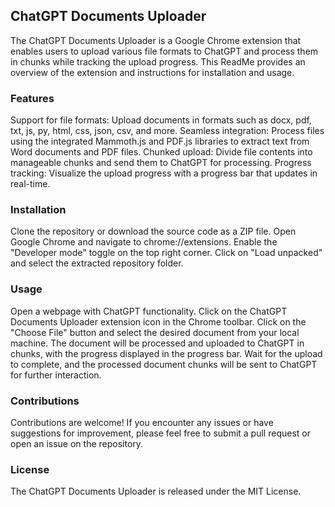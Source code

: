 ## ChatGPT Documents Uploader
The ChatGPT Documents Uploader is a Google Chrome extension that enables users to upload various file formats to ChatGPT and process them in chunks while tracking the upload progress. This ReadMe provides an overview of the extension and instructions for installation and usage.

### Features
Support for file formats: Upload documents in formats such as docx, pdf, txt, js, py, html, css, json, csv, and more.
Seamless integration: Process files using the integrated Mammoth.js and PDF.js libraries to extract text from Word documents and PDF files.
Chunked upload: Divide file contents into manageable chunks and send them to ChatGPT for processing.
Progress tracking: Visualize the upload progress with a progress bar that updates in real-time.
### Installation
Clone the repository or download the source code as a ZIP file.
Open Google Chrome and navigate to chrome://extensions.
Enable the "Developer mode" toggle on the top right corner.
Click on "Load unpacked" and select the extracted repository folder.
### Usage
Open a webpage with ChatGPT functionality.
Click on the ChatGPT Documents Uploader extension icon in the Chrome toolbar.
Click on the "Choose File" button and select the desired document from your local machine.
The document will be processed and uploaded to ChatGPT in chunks, with the progress displayed in the progress bar.
Wait for the upload to complete, and the processed document chunks will be sent to ChatGPT for further interaction.
### Contributions
Contributions are welcome! If you encounter any issues or have suggestions for improvement, please feel free to submit a pull request or open an issue on the repository.

### License
The ChatGPT Documents Uploader is released under the MIT License.
